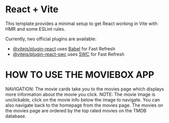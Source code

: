 # React + Vite

This template provides a minimal setup to get React working in Vite with HMR and some ESLint rules.

Currently, two official plugins are available:

- [@vitejs/plugin-react](https://github.com/vitejs/vite-plugin-react/blob/main/packages/plugin-react/README.md) uses [Babel](https://babeljs.io/) for Fast Refresh
- [@vitejs/plugin-react-swc](https://github.com/vitejs/vite-plugin-react-swc) uses [SWC](https://swc.rs/) for Fast Refresh
# HOW TO USE THE MOVIEBOX APP
NAVIGATION: The movie cards take you to the movies page which displays more information about the movie you click.
NOTE: The movie image is unclickable, click on the movie info below the image to navigate.
You can also navigate back to the homepage from the movies page.
The movies on the movies page are ordered by the top rated movies on the TMDB database.
